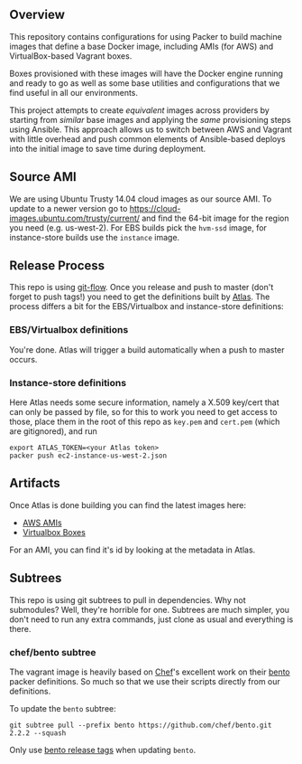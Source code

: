 ## Overview

This repository contains configurations for using Packer to build machine images that define
a base Docker image, including AMIs (for AWS) and VirtualBox-based Vagrant boxes.

Boxes provisioned with these images will have the Docker engine running and ready to go as well
 as some base utilities and configurations that we find useful in all our environments.

This project attempts to create *equivalent* images across providers by starting from *similar*
base images and applying the *same* provisioning steps using Ansible. This approach allows us to
switch between AWS and Vagrant with little overhead and push common elements of Ansible-based
deploys into the initial image to save time during deployment.

## Source AMI

We are using Ubuntu Trusty 14.04 cloud images as our source AMI. To update to a newer
version go to https://cloud-images.ubuntu.com/trusty/current/ and find
the 64-bit image for the region you need (e.g. us-west-2). For EBS builds pick the `hvm-ssd`
image, for instance-store builds use the `instance` image.

## Release Process

This repo is using [git-flow][]. Once you release and push to master (don't forget to push tags!)
you need to get the definitions built by [Atlas][].
The process differs a bit for the EBS/Virtualbox and instance-store definitions:

### EBS/Virtualbox definitions
You're done. Atlas will trigger a build automatically when a push to master occurs.

### Instance-store definitions
Here Atlas needs some secure information, namely a X.509 key/cert that can only be passed by file,
so for this to work you need to get access to those, place them in the root of this repo as
`key.pem` and `cert.pem` (which are gitignored), and run

```
export ATLAS_TOKEN=<your Atlas token>
packer push ec2-instance-us-west-2.json
```

## Artifacts

Once Atlas is done building you can find the latest images here:

* [AWS AMIs][]
* [Virtualbox Boxes][]

For an AMI, you can find it's id by looking at the metadata in Atlas.

## Subtrees
This repo is using git subtrees to pull in dependencies. Why not submodules?
Well, they're horrible for one. Subtrees are much simpler, you don't need
to run any extra commands, just clone as usual and everything is there.

### chef/bento subtree
The vagrant image is heavily based on [Chef]'s excellent work on their [bento][]
packer definitions. So much so that we use their scripts directly from our definitions.

To update the `bento` subtree:
```
git subtree pull --prefix bento https://github.com/chef/bento.git 2.2.2 --squash
```

Only use [bento release tags][] when updating `bento`.

[bento]: https://github.com/chef/bento
[bento release tags]: https://github.com/chef/bento/tags
[Chef]: http://chef.io
[Atlas]: https://atlas.hashicorp.com
[git-flow]: https://github.com/nvie/gitflow
[Virtualbox Boxes]: https://atlas.hashicorp.com/llabs/boxes/docker-base
[AWS AMIs]: https://atlas.hashicorp.com/llabs/artifacts/docker-base/types/amazon.ami
